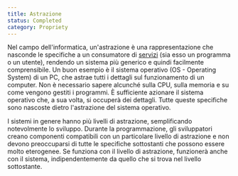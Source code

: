 ```yaml
---
title: Astrazione
status: Completed
category: Propriety
---
```


Nel campo dell'informatica, un'astrazione è una rappresentazione che nasconde le specifiche a un consumatore di [servizi](/service/) (sia esso un programma o un utente), rendendo un sistema più generico e quindi facilmente comprensibile. Un buon esempio è il sistema operativo (OS - Operating System) di un PC, che astrae tutti i dettagli sul funzionamento di un computer. Non è necessario sapere alcunché sulla CPU, sulla memoria e su come vengono gestiti i programmi. È sufficiente azionare il sistema operativo che, a sua volta, si occuperà dei dettagli. Tutte queste specifiche sono nascoste dietro l'astrazione del sistema operativo.

I sistemi in genere hanno più livelli di astrazione, semplificando notevolmente lo sviluppo. Durante la programmazione, gli sviluppatori creano componenti compatibili con un particolare livello di astrazione e non devono preoccuparsi di tutte le specifiche sottostanti che possono essere molto eterogenee. Se funziona con il livello di astrazione, funzionerà anche con il sistema, indipendentemente da quello che si trova nel livello sottostante. 
